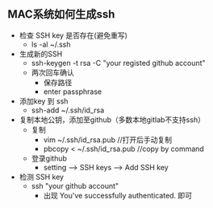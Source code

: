 ## MAC系统如何生成ssh ##
+ 检查 SSH key 是否存在(避免重写)
    + ls -al ~/.ssh
+ 生成新的SSH
    + ssh-keygen -t rsa -C "your registed github account"
    + 两次回车确认
        + 保存路径
        + enter passphrase
+ 添加key 到 ssh
    + ssh-add ~/.ssh/id_rsa
+ 复制本地公钥，添加至github（多数本地gitlab不支持ssh）
    + 复制
        + vim ~/.ssh/id_rsa.pub //打开后手动复制
        + pbcopy < ~/.ssh/id_rsa.pub //copy by command
    + 登录github
        + setting --> SSH keys --> Add SSH key
+ 检测 SSH key
    + ssh "your github account"
        + 出现 You've successfully authenticated. 即可
